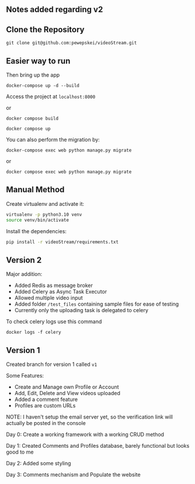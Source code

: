 ## Notes added regarding v2
## Clone the Repository

```
git clone git@github.com:pewepskei/videoStream.git
```

## Easier way to run 

Then bring up the app
```
docker-compose up -d --build
```

Access the project at
``localhost:8000``

or

```
docker compose build
```
```
docker compose up
```

You can also perform the migration by:
```
docker-compose exec web python manage.py migrate
```

or 

```
docker compose exec web python manage.py migrate
```

## Manual Method


Create virtualenv and activate it:

```bash
virtualenv -p python3.10 venv
source venv/bin/activate
```

Install the dependencies:

```bash
pip install -r videoStream/requirements.txt
```


## Version 2
Major addition:
- Added Redis as message broker
- Added Celery as Async Task Executor
- Allowed multiple video input
- Added folder `/test_files` containing sample files for ease of testing
- Currently only the uploading task is delegated to celery

To check celery logs use this command
```
docker logs -f celery
```

## Version 1
Created branch for version 1 called `v1`

Some Features:
- Create and Manage own Profile or Account
- Add, Edit, Delete and View videos uploaded
- Added a comment feature
- Profiles are custom URLs

NOTE: I haven't setup the email server yet, so the verification link will actually be posted in the console

Day 0: Create a working framework with a working CRUD method

Day 1: Created Comments and Profiles database, barely functional but looks good to me

Day 2: Added some styling

Day 3: Comments mechanism and Populate the website